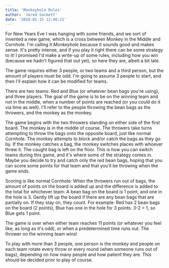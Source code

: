 ```yaml
---
title: 'Monkeyhole Rules'
author: 'Jared Sackett'
date: '2018-01-15 12:46:21'
---
```


For New Years Eve I was hanging with some friends, and we sort of invented a new game, which is a cross between Monkey in the Middle and Cornhole. I'm calling it _Monkeyhole_ because it sounds good and makes sense. It's pretty intense, and if you play it right there can be some strategy to it! I promised I'd make a write-up of some rules, including how you win (because we hadn't figured that out yet), so here they are, albeit a bit late.

The game requires either 3 people, or two teams and a third person, but the amount of players _must_ be odd. I'm going to assume 3 people to start, and then I'll explain how it can be modified for teams.

There are two teams: Red and Blue (or whatever bean bags you're using), and three players. The goal of the game is to be on the winning team and not in the middle, when a number of points are reached (or you could do it via time as well). I'll refer to the people throwing the bean bags as the throwers, and the monkey as the monkey.

The game begins with the two throwers standing on either side of the first board. The monkey is in the middle of course. The throwers take turns attempting to throw the bags onto the opposite board, just like normal Cornhole. The monkey attempts to block and/or catch the bags as they go by. If the monkey catches a bag, the monkey switches places with whoever threw it. The caught bag is left on the floor. This is how you can switch teams during this game, and it's where some of the strategy comes in. Maybe you decide to try and catch only the red bean bags, hoping that you can score some points for that team and that you'll be throwing when the game ends.

Scoring is like normal Cornhole: When the throwers run out of bags, the amount of points on the board is added up and the difference is added to the total for whichever team: A bean bag on the board is 1 point, and one in the hole is 3. Gently lift up the board if there are any bean bags that are partially on. If they stay on, they count. For example: Red has 2 bean bags on the board (2 points), Blue has one in the hole for 3 points. 3-2 = 1, so Blue gets 1 point.

The game is over when either team reaches 11 points (or whatever you feel like, as long as it's odd), or when a predetermined time runs out. The thrower on the winning team wins!

To play with more than 3 people, one person is the monkey and people on each team rotate every throw or every round (when someone runs out of bags), depending on how many people and how patient they are. This should be decided prior to play of course.